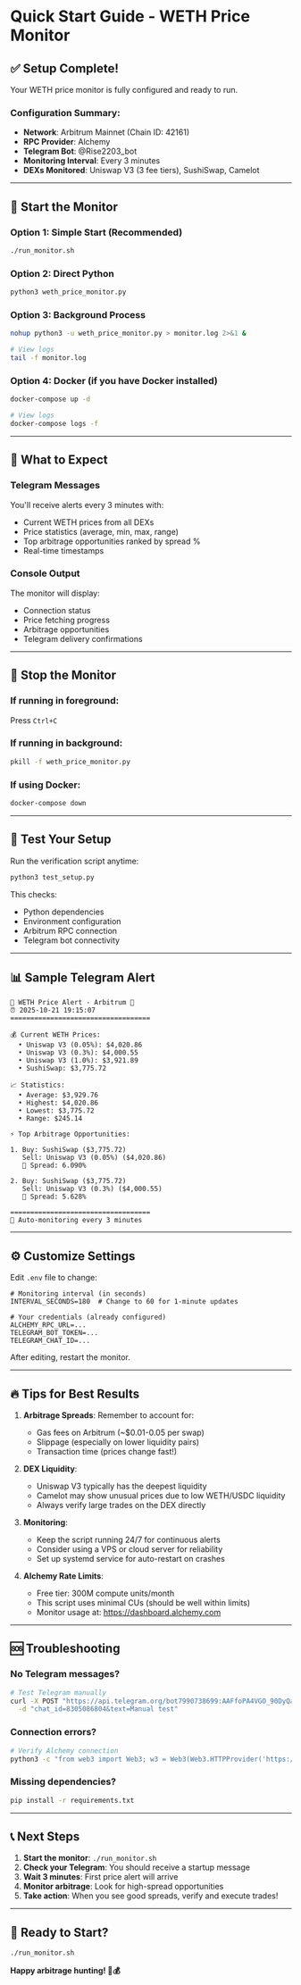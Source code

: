 # Quick Start Guide - WETH Price Monitor

## ✅ Setup Complete!

Your WETH price monitor is fully configured and ready to run.

### Configuration Summary:
- **Network**: Arbitrum Mainnet (Chain ID: 42161)
- **RPC Provider**: Alchemy
- **Telegram Bot**: @Rise2203_bot
- **Monitoring Interval**: Every 3 minutes
- **DEXs Monitored**: Uniswap V3 (3 fee tiers), SushiSwap, Camelot

---

## 🚀 Start the Monitor

### Option 1: Simple Start (Recommended)
```bash
./run_monitor.sh
```

### Option 2: Direct Python
```bash
python3 weth_price_monitor.py
```

### Option 3: Background Process
```bash
nohup python3 -u weth_price_monitor.py > monitor.log 2>&1 &

# View logs
tail -f monitor.log
```

### Option 4: Docker (if you have Docker installed)
```bash
docker-compose up -d

# View logs
docker-compose logs -f
```

---

## 📱 What to Expect

### Telegram Messages
You'll receive alerts every 3 minutes with:
- Current WETH prices from all DEXs
- Price statistics (average, min, max, range)
- Top arbitrage opportunities ranked by spread %
- Real-time timestamps

### Console Output
The monitor will display:
- Connection status
- Price fetching progress
- Arbitrage opportunities
- Telegram delivery confirmations

---

## 🛑 Stop the Monitor

### If running in foreground:
Press `Ctrl+C`

### If running in background:
```bash
pkill -f weth_price_monitor.py
```

### If using Docker:
```bash
docker-compose down
```

---

## 🧪 Test Your Setup

Run the verification script anytime:
```bash
python3 test_setup.py
```

This checks:
- Python dependencies
- Environment configuration
- Arbitrum RPC connection
- Telegram bot connectivity

---

## 📊 Sample Telegram Alert

```
🚨 WETH Price Alert - Arbitrum 🚨
⏰ 2025-10-21 19:15:07
===================================

💰 Current WETH Prices:
  • Uniswap V3 (0.05%): $4,020.86
  • Uniswap V3 (0.3%): $4,000.55
  • Uniswap V3 (1.0%): $3,921.89
  • SushiSwap: $3,775.72

📈 Statistics:
  • Average: $3,929.76
  • Highest: $4,020.86
  • Lowest: $3,775.72
  • Range: $245.14

⚡ Top Arbitrage Opportunities:

1. Buy: SushiSwap ($3,775.72)
   Sell: Uniswap V3 (0.05%) ($4,020.86)
   💎 Spread: 6.090%

2. Buy: SushiSwap ($3,775.72)
   Sell: Uniswap V3 (0.3%) ($4,000.55)
   💎 Spread: 5.628%

===================================
🤖 Auto-monitoring every 3 minutes
```

---

## ⚙️ Customize Settings

Edit `.env` file to change:

```env
# Monitoring interval (in seconds)
INTERVAL_SECONDS=180  # Change to 60 for 1-minute updates

# Your credentials (already configured)
ALCHEMY_RPC_URL=...
TELEGRAM_BOT_TOKEN=...
TELEGRAM_CHAT_ID=...
```

After editing, restart the monitor.

---

## 🔥 Tips for Best Results

1. **Arbitrage Spreads**: Remember to account for:
   - Gas fees on Arbitrum (~$0.01-0.05 per swap)
   - Slippage (especially on lower liquidity pairs)
   - Transaction time (prices change fast!)

2. **DEX Liquidity**: 
   - Uniswap V3 typically has the deepest liquidity
   - Camelot may show unusual prices due to low WETH/USDC liquidity
   - Always verify large trades on the DEX directly

3. **Monitoring**:
   - Keep the script running 24/7 for continuous alerts
   - Consider using a VPS or cloud server for reliability
   - Set up systemd service for auto-restart on crashes

4. **Alchemy Rate Limits**:
   - Free tier: 300M compute units/month
   - This script uses minimal CUs (should be well within limits)
   - Monitor usage at: https://dashboard.alchemy.com

---

## 🆘 Troubleshooting

### No Telegram messages?
```bash
# Test Telegram manually
curl -X POST "https://api.telegram.org/bot7990738699:AAFfoPA4VGO_90DyQauHNiwbHnfwOTmfbgU/sendMessage" \
  -d "chat_id=8305086804&text=Manual test"
```

### Connection errors?
```bash
# Verify Alchemy connection
python3 -c "from web3 import Web3; w3 = Web3(Web3.HTTPProvider('https://arb-mainnet.g.alchemy.com/v2/wuLT9bA29g4SF1zeOlgpg')); print('Connected:', w3.is_connected(), 'Block:', w3.eth.block_number)"
```

### Missing dependencies?
```bash
pip install -r requirements.txt
```

---

## 📞 Next Steps

1. **Start the monitor**: `./run_monitor.sh`
2. **Check your Telegram**: You should receive a startup message
3. **Wait 3 minutes**: First price alert will arrive
4. **Monitor arbitrage**: Look for high-spread opportunities
5. **Take action**: When you see good spreads, verify and execute trades!

---

## 🎯 Ready to Start?

```bash
./run_monitor.sh
```

**Happy arbitrage hunting! 🚀💰**
